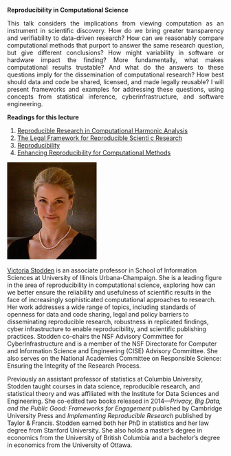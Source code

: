 <div class="abstract">   

<strong>Reproducibility in Computational Science</strong>
<p align="justify">This talk considers the implications from viewing computation as an instrument in scientific discovery. How do we bring greater transparency and verifiability to data-driven research? How can we reasonably compare computational methods that purport to answer the same research question, but give different conclusions? How might variability in software or hardware impact the finding? More fundamentally, what makes computational results trustable? And what do the answers to these questions imply for the dissemination of computational research? How best should data and code be shared, licensed, and made legally reusable? I will present frameworks and examples for addressing these questions, using concepts from statistical inference, cyberinfrastructure, and software engineering.</p>  
<strong>Readings for this lecture</strong>  
<ol>
<li>
<a href="http://stanford.edu/~vcs/papers/RRCiSE-STODDEN2009.pdf"> Reproducible Research in Computational Harmonic Analysis </a>
</li>

<li>
<a href="http://stanford.edu/~vcs/papers/Legal-STODDEN2009.pdf"> The Legal Framework
for Reproducible Scienti c Research </a>
</li>


<li>
<a href="http://science.sciencemag.org/content/343/6168/229"> Reproducibility </a>
</li>


<li>
<a href="http://science.sciencemag.org/content/354/6317/1240"> Enhancing Reproducibility for Computational Methods </a>
</li>

</ol>
</div>

![Victoria Stodden](/assets/img/vcs.jpg)  

[Victoria Stodden](http://web.stanford.edu/~vcs/) is an associate professor in School of Information Sciences at University of Illinois Urbana-Champaign. She is a leading figure in the area of reproducibility in computational science, exploring how can we better ensure the reliability and usefulness of scientific results in the face of increasingly sophisticated computational approaches to research. Her work addresses a wide range of topics, including standards of openness for data and code sharing, legal and policy barriers to disseminating reproducible research, robustness in replicated findings, cyber infrastructure to enable reproducibility, and scientific publishing practices. Stodden co-chairs the NSF Advisory Committee for CyberInfrastructure and is a member of the NSF Directorate for Computer and Information Science and Engineering (CISE) Advisory Committee. She also serves on the National Academies Committee on Responsible Science: Ensuring the Integrity of the Research Process.

Previously an assistant professor of statistics at Columbia University, Stodden taught courses in data science, reproducible research, and statistical theory and was affiliated with the Institute for Data Sciences and Engineering. She co-edited two books released in 2014—*Privacy, Big Data, and the Public Good: Frameworks for Engagement* published by Cambridge University Press and *Implementing Reproducible Research* published by Taylor & Francis. Stodden earned both her PhD in statistics and her law degree from Stanford University. She also holds a master’s degree in economics from the University of British Columbia and a bachelor’s degree in economics from the University of Ottawa.
